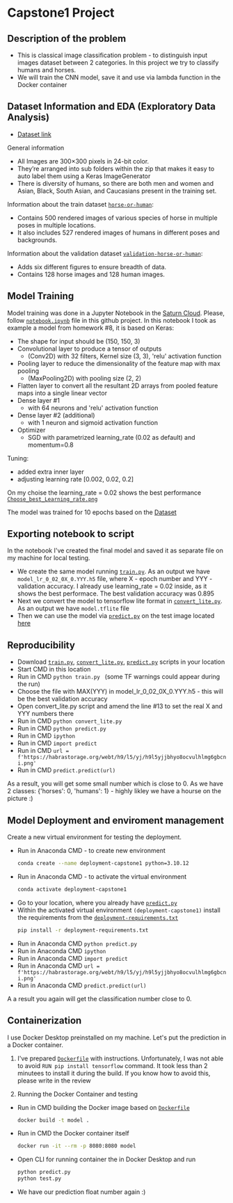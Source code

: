 # Capstone1 Project


## Description of the problem
- This is classical image classification problem - to distinguish input images dataset between 2 categories. In this project we try to classify humans and horses.
- We will train the CNN model, save it and use via lambda function in the Docker container


## Dataset Information and EDA (Exploratory Data Analysis)
- [Dataset link](http://laurencemoroney.com/horses-or-humans-dataset)

General information
- All Images are 300×300 pixels in 24-bit color.
- They’re arranged into sub folders within the zip that makes it easy to auto label them using a Keras ImageGenerator
- There is diversity of humans, so there are both men and women and Asian, Black, South Asian, and Caucasians present in the training set.

Information about the train dataset [`horse-or-human`](horse-or-human):
- Contains 500 rendered images of various species of horse in multiple poses in multiple locations.
- It also includes 527 rendered images of humans in different poses and backgrounds.

Information about the validation dataset [`validation-horse-or-human`](validation-horse-or-human):
- Adds six different figures to ensure breadth of data.
- Contains 128 horse images and 128 human images.


## Model Training
Model training was done in a Jupyter Notebook in the [Saturn Cloud](https://app.community.saturnenterprise.io/dash/o/community/resources). Please, follow [`notebook.ipynb`](notebook.ipynb) file in this github project. In this notebook I took as example a model from homework #8, it is based on Keras:
- The shape for input should be (150, 150, 3)
- Convolutional layer to produce a tensor of outputs
  - (Conv2D) with 32 filters, Kernel size (3, 3), 'relu' activation function
- Pooling layer to reduce the dimensionality of the feature map with max pooling
  - (MaxPooling2D) with pooling size (2, 2)
- Flatten layer to convert all the resultant 2D arrays from pooled feature maps into a single linear vector
- Dense layer #1
  - with 64 neurons and 'relu' activation function
- Dense layer #2 (additional)
  - with 1 neuron and sigmoid activation function
- Optimizer
  - SGD with parametrized learning_rate (0.02 as default) and momentum=0.8
 
Tuning:
- added extra inner layer
- adjusting learning rate [0.002, 0.02, 0.2]

On my choise the learning_rate = 0.02 shows the best performance [`Choose_best_Learning_rate.png`](Choose_best_Learning_rate.png)

The model was trained for 10 epochs based on the [Dataset](http://laurencemoroney.com/horses-or-humans-dataset)


## Exporting notebook to script
In the notebook I've created the final model and saved it as separate file on my machine for local testing.
- We create the same model running [`train.py`](train.py). As an output we have `model_lr_0_02_0X_0.YYY.h5` file, where X - epoch number and YYY - validation accuracy. I already use learning_rate = 0.02 inside, as it shows the best performace. The best validation accuracy was 0.895 
- Next we convert the model to tensorflow lite format in [`convert_lite.py`](convert_lite.py). As an output we have `model.tflite` file
- Then we can use the model via [`predict.py`](predict.py) on the test image located [here](https://habrastorage.org/webt/h9/l5/yj/h9l5yjjbhyo8ocvulhlmg6gbcni.png)


## Reproducibility
- Download [`train.py`](train.py), [`convert_lite.py`](convert_lite.py), [`predict.py`](predict.py) scripts in your location
- Start CMD in this location
- Run in CMD ```python train.py ``` (some TF warnings could appear during the run)
- Choose the file with MAX(YYY) in model_lr_0_02_0X_0.YYY.h5 - this will be the best validation accuracy
- Open convert_lite.py script and amend the line #13 to set the real X and YYY numbers there 
- Run in CMD ```python convert_lite.py ```
- Run in CMD ```python predict.py ```
- Run in CMD ```ipython ```
- Run in CMD ```import predict ```
- Run in CMD ```url = f'https://habrastorage.org/webt/h9/l5/yj/h9l5yjjbhyo8ocvulhlmg6gbcni.png' ```
- Run in CMD ```predict.predict(url) ```

As a result, you will get some small number which is close to 0. As we have 2 classes: {'horses': 0, 'humans': 1} - highly likley we have a hourse on the picture :) 


## Model Deployment and enviroment management
Create a new virtual environment for testing the deployment.

- Run in Anaconda CMD - to create new environment 
    ```bash
    conda create --name deployment-capstone1 python=3.10.12
    ```	
- Run in Anaconda CMD - to activate the virtual environment
    ```bash
    conda activate deployment-capstone1
    ```
- Go to your location, where you already have [`predict.py`](predict.py)
- Within the activated virtual environment `(deployment-capstone1)` install the requirements from the [`deployment-requirements.txt`](deployment-requirements.txt) 
    ```bash
    pip install -r deployment-requirements.txt
    ```
- Run in Anaconda CMD ```python predict.py ```
- Run in Anaconda CMD ```ipython ```
- Run in Anaconda CMD ```import predict ```
- Run in Anaconda CMD ```url = f'https://habrastorage.org/webt/h9/l5/yj/h9l5yjjbhyo8ocvulhlmg6gbcni.png' ```
- Run in Anaconda CMD ```predict.predict(url) ```

A a result you again will get the classification number close to 0.


## Containerization
I use Docker Desktop preinstalled on my machine. Let's put the prediction in a Docker container. 

1. I've prepared [`Dockerfile`](Dockerfile) with instructions. Unfortunately, I was not able to avoid ```RUN pip install tensorflow``` command. It took less than 2 minutees to install it during the build. If you know how to avoid this, please write in the review 

2. Running the Docker Container and testing

- Run in CMD building the Docker image based on [`Dockerfile`](Dockerfile)
    ```bash
    docker build -t model .
    ```

- Run in CMD the Docker container itself
    ```bash	
    docker run -it --rm -p 8080:8080 model
    ```

- Open CLI for running container the in Docker Desktop and run
    ```bash
    python predict.py
    python test.py	
    ```
- We have our prediction float number again :)

